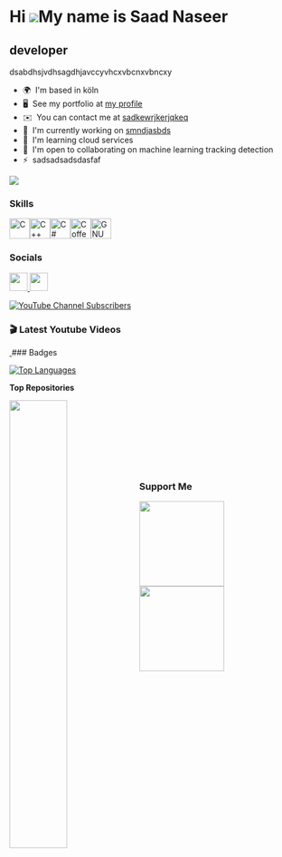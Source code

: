 Hi ![](https://user-images.githubusercontent.com/18350557/176309783-0785949b-9127-417c-8b55-ab5a4333674e.gif)My name is Saad Naseer
===================================================================================================================================

developer
---------

dsabdhsjvdhsagdhjavccyvhcxvbcnxvbncxy

* 🌍  I'm based in köln
* 🖥️  See my portfolio at [my profile](http://shgdhsagdhsa)
* ✉️  You can contact me at [sadkewrjkerjqkeq](mailto:sadkewrjkerjqkeq)
* 🚀  I'm currently working on [smndjasbds](http://jkdhjkashdsgdhsa)
* 🧠  I'm learning cloud services
* 🤝  I'm open to collaborating on machine learning tracking detection
* ⚡  sadsadsadsdasfaf

<a href="https://www.github.com/saad-naseer" target="_blank" rel="noreferrer"><img
src="https://img.shields.io/github/followers/saad-naseer?logo=github&style=for-the-badge&color=0891b2&labelColor=1c1917" /></a>

### Skills


<p align="left">
<a href="https://docs.microsoft.com/en-us/cpp/?view=msvc-170" target="_blank" rel="noreferrer"><img src="https://raw.githubusercontent.com/danielcranney/readme-generator/main/public/icons/skills/c-colored.svg" width="36" height="36" alt="C" /></a><a href="https://docs.microsoft.com/en-us/cpp/?view=msvc-170" target="_blank" rel="noreferrer"><img src="https://raw.githubusercontent.com/danielcranney/readme-generator/main/public/icons/skills/cplusplus-colored.svg" width="36" height="36" alt="C++" /></a><a href="https://docs.microsoft.com/en-us/dotnet/csharp/" target="_blank" rel="noreferrer"><img src="https://raw.githubusercontent.com/danielcranney/readme-generator/main/public/icons/skills/csharp-colored.svg" width="36" height="36" alt="C#" /></a><a href="https://coffeescript.org/" target="_blank" rel="noreferrer"><img src="https://raw.githubusercontent.com/danielcranney/readme-generator/main/public/icons/skills/coffeescript-colored-dark.svg" width="36" height="36" alt="Coffeescript" /></a><a href="https://www.gnu.org/software/bash/" target="_blank" rel="noreferrer"><img src="https://raw.githubusercontent.com/danielcranney/readme-generator/main/public/icons/skills/gnubash.svg" width="36" height="36" alt="GNU Bash" /></a>
</p>


### Socials

<p align="left"> <a href="https://www.github.com/saad-naseer" target="_blank" rel="noreferrer"> <picture> <source media="(prefers-color-scheme: dark)" srcset="https://raw.githubusercontent.com/danielcranney/readme-generator/main/public/icons/socials/github-dark.svg" /> <source media="(prefers-color-scheme: light)" srcset="https://raw.githubusercontent.com/danielcranney/readme-generator/main/public/icons/socials/github.svg" /> <img src="https://raw.githubusercontent.com/danielcranney/readme-generator/main/public/icons/socials/github.svg" width="32" height="32" /> </picture> </a> <a href="https://www.x.com/jsgdhasdhsa" target="_blank" rel="noreferrer"> <picture> <source media="(prefers-color-scheme: dark)" srcset="https://raw.githubusercontent.com/danielcranney/readme-generator/main/public/icons/socials/twitter-dark.svg" /> <source media="(prefers-color-scheme: light)" srcset="https://raw.githubusercontent.com/danielcranney/readme-generator/main/public/icons/socials/twitter.svg" /> <img src="https://raw.githubusercontent.com/danielcranney/readme-generator/main/public/icons/socials/twitter.svg" width="32" height="32" /> </picture> </a></p>

<a href="https://www.youtube.com/@roboticsworkshop?sub_confirmation=1">
<img alt="YouTube Channel Subscribers" src="https://img.shields.io/youtube/channel/subscribers/UCEXZS-7Rnph2i57sLBlHoSQ?style=for-the-badge&logo=youtube&logoColor=red&label=youtube&labelColor=green&color=yellow">
</a>

### 🎬 Latest Youtube Videos
<a href="https://www.youtube.com/@roboticsworkshop?sub_confirmation=1">
 <img https://i9.ytimg.com/vi_webp/92ipYGqWWhQ/mqdefault.webp?v=677545a1&sqp=CJTbjrwG&rs=AOn4CLB040-KeQGx3Mdvl-1xqVuj9TFMvw/>
</a>
### Badges

<a href="https://github.com/saad-naseer" align="left"><img src="https://github-readme-stats.vercel.app/api/top-langs/?username=saad-naseer&langs_count=10&title_color=0891b2&text_color=ffffff&icon_color=0891b2&bg_color=1c1917&hide_border=true&locale=en&custom_title=Top%20%Languages" alt="Top Languages" /></a>

<b>Top Repositories</b>

<div width="100%" align="center"><a href="https://github.com/saad-naseer/sfdghsafghdsfdas" align="left"><img align="left" width="45%" src="https://github-readme-stats.vercel.app/api/pin/?username=saad-naseer&repo=sfdghsafghdsfdas&title_color=0891b2&text_color=ffffff&icon_color=0891b2&bg_color=1c1917&hide_border=true&locale=en" /></a></div><br /><br /><br /><br /><br /><br /><br />

### Support Me

<ul style="list-style-type: none; margin: 0;">

<li style="display: inline-block; margin-right: 0.25rem;"><a href="https://www.buymeacoffee.com/dhsaghds"><img src="https://cdn.buymeacoffee.com/buttons/v2/default-yellow.png" width="150"/></a></li>

<li style="display: inline-block; margin-right: 0.25rem;"><a href="https://www.ko-fi.com/hdsgdhasfghdsa"><img src="https://storage.ko-fi.com/cdn/kofi2.png?v=3" width="150"/></a></li>

</ul>
